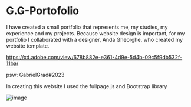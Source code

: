 # G.G-Portofolio

I have created a small portfolio that represents me, my studies, my experience and my projects. Because website design is important, 
for my portfolio I collaborated with a designer, Anda Gheorghe, who created my website template.

https://xd.adobe.com/view/678b882e-e361-4d9e-5d4b-09c5f9db532f-11ba/

psw: GabrielGrad#2023

In creating this website I used the fullpage.js and Bootstrap library 

![image](https://user-images.githubusercontent.com/65502252/214871371-3942e723-6963-42ea-9ae3-9650ee111a3c.png)
